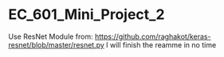 # EC_601_Mini_Project_2

Use ResNet Module from: https://github.com/raghakot/keras-resnet/blob/master/resnet.py
 I will finish the reamme in no time
